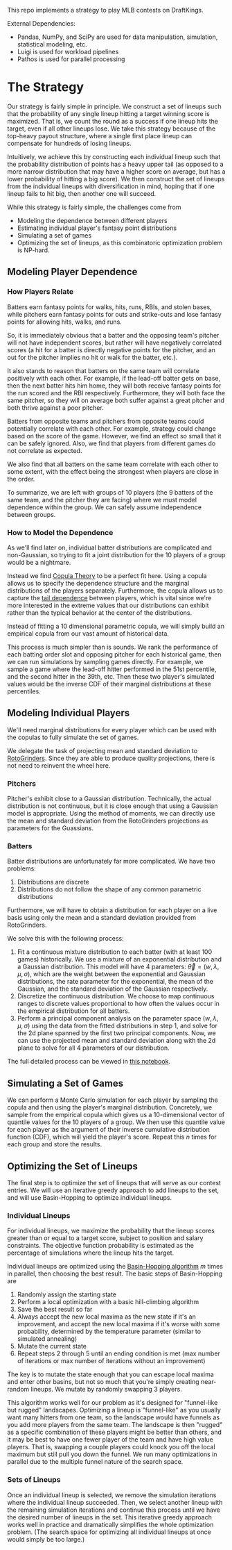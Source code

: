 This repo implements a strategy to play MLB contests on DraftKings.

External Dependencies:
* Pandas, NumPy, and SciPy are used for data manipulation, simulation, statistical modeling, etc.
* Luigi is used for workload pipelines
* Pathos is used for parallel processing


# The Strategy
Our strategy is fairly simple in principle. We construct a set of lineups such that the probability of any single lineup hitting a target winning score is maximized. That is, we count the round as a success if one lineup hits the target, even if all other lineups lose. We take this strategy because of the top-heavy payout structure, where a single first place lineup can compensate for hundreds of losing lineups.

Intuitively, we achieve this by constructing each individual lineup such that the probability distribution of points has a heavy upper tail (as opposed to a more narrow distribution that may have a higher score on average, but has a lower probability of hitting a big score). We then construct the set of lineups from the individual lineups with diversification in mind, hoping that if one lineup fails to hit big, then another one will succeed.

While this strategy is fairly simple, the challenges come from
* Modeling the dependence between different players
* Estimating individual player's fantasy point distributions
* Simulating a set of games
* Optimizing the set of lineups, as this combinatoric optimization problem is NP-hard.

## Modeling Player Dependence

### How Players Relate
Batters earn fantasy points for walks, hits, runs, RBIs, and stolen bases, while pitchers earn fantasy points for outs and strike-outs and lose fantasy points for allowing hits, walks, and runs.

So, it is immediately obvious that a batter and the opposing team's pitcher will not have independent scores, but rather will have negatively correlated scores (a hit for a batter is directly negative points for the pitcher, and an out for the pitcher implies no hit or walk for the batter, etc.).

It also stands to reason that batters on the same team will correlate positively with each other. For example, if the lead-off batter gets on base, then the next batter hits him home, they will both receive fantasy points for the run scored and the RBI respectively. Furthermore, they will both face the same pitcher, so they will on average both suffer against a great pitcher and both thrive against a poor pitcher.

Batters from opposite teams and pitchers from opposite teams could potentially correlate with each other. For example, strategy could change based on the score of the game. However, we find an effect so small that it can be safely ignored. Also, we find that players from different games do not correlate as expected.

We also find that all batters on the same team correlate with each other to some extent, with the effect being the strongest when players are close in the order.

To summarize, we are left with groups of 10 players (the 9 batters of the same team, and the pitcher they are facing) where we must model dependence within the group. We can safely assume independence between groups.

### How to Model the Dependence
As we'll find later on, individual batter distributions are complicated and non-Gaussian, so trying to fit a joint distribution for the 10 players of a group would be a nightmare.

Instead we find [Copula Theory](https://en.wikipedia.org/wiki/Copula_(probability_theory)) to be a perfect fit here. Using a copula allows us to specify the dependence structure and the marginal distributions of the players separately. Furthermore, the copula allows us to capture the [tail dependence](https://en.wikipedia.org/wiki/Tail_dependence) between players, which is vital since we're more interested in the extreme values that our distributions can exhibit rather than the typical behavior at the center of the distributions.

Instead of fitting a 10 dimensional parametric copula, we will simply build an empirical copula from our vast amount of historical data.

This process is much simpler than is sounds. We rank the performance of each batting order slot and opposing pitcher for each historical game, then we can run simulations by sampling games directly. For example, we sample a game where the lead-off hitter performed in the 51st percentile, and the second hitter in the 39th, etc. Then these two player's simulated values would be the inverse CDF of their marginal distributions at these percentiles.

## Modeling Individual Players
We'll need marginal distributions for every player which can be used with the copulas to fully simulate the set of games.

We delegate the task of projecting mean and standard deviation to [RotoGrinders](https://rotogrinders.com/). Since they are able to produce quality projections, there is not need to reinvent the wheel here.

### Pitchers
Pitcher's exhibit close to a Gaussian distribution. Technically, the actual distribution is not continuous, but it is close enough that using a Gaussian model is appropriate. Using the method of moments, we can directly use the mean and standard deviation from the RotoGrinders projections as parameters for the Guassians.

### Batters
Batter distributions are unfortunately far more complicated. We have two problems:
1. Distributions are discrete
2. Distributions do not follow the shape of any common parametric distributions

Furthermore, we will have to obtain a distribution for each player on a live basis using only the mean and a standard deviation provided from RotoGrinders.

We solve this with the following process:
1. Fit a continuous mixture distribution to each batter (with at least 100 games) historically. We use a mixture of an exponential distribution and a Gaussian distribution. This model will have 4 parameters: $\vec\theta=(w, \lambda, \mu, \sigma)$, which are the weight between the exponential and Gaussian distributions, the rate parameter for the exponential, the mean of the Gaussian, and the standard deviation of the Gaussian respectively.
2. Discretize the continuous distribution. We choose to map continuous ranges to discrete values proportional to how often the values occur in the empirical distribution for all batters.
3. Perform a principal component analysis on the parameter space $(w, \lambda, \mu, \sigma)$ using the data from the fitted distributions in step 1, and solve for the 2d plane spanned by the first two principal components. Now, we can use the projected mean and standard deviation along with the 2d plane to solve for all 4 parameters of our distribution.

The full detailed process can be viewed in [this notebook](https://github.com/tom812191/dfs-mlb/blob/master/notebooks/mlb-dfs.ipynb).

## Simulating a Set of Games
We can perform a Monte Carlo simulation for each player by sampling the copula and then using the player's marginal distribution. Concretely, we sample from the empirical copula which gives us a 10-dimensional vector of quantile values for the 10 players of a group. We then use this quantile value for each player as the argument of their inverse cumulative distribution function (CDF), which will yield the player's score. Repeat this $n$ times for each group and store the results.

## Optimizing the Set of Lineups
The final step is to optimize the set of lineups that will serve as our contest entries. We will use an iterative greedy approach to add lineups to the set, and will use Basin-Hopping to optimize individual lineups.

### Individual Lineups
For individual lineups, we maximize the probability that the lineup scores greater than or equal to a target score, subject to position and salary constraints. The objective function probability is estimated as the percentage of simulations where the lineup hits the target.

Individual lineups are optimized using the [Basin-Hopping algorithm](https://arxiv.org/pdf/cond-mat/9803344.pdf) $m$ times in parallel, then choosing the best result. The basic steps of Basin-Hopping are
1. Randomly assign the starting state
2. Perform a local optimization with a basic hill-climbing algorithm
3. Save the best result so far
4. Always accept the new local maxima as the new state if it's an improvement, and accept the new local maxima if it's worse with some probability, determined by the temperature parameter (similar to simulated annealing)
5. Mutate the current state
6. Repeat steps 2 through 5 until an ending condition is met (max number of iterations or max number of iterations without an improvement)

The key is to mutate the state enough that you can escape local maxima and enter other basins, but not so much that you're simply creating near-random lineups. We mutate by randomly swapping 3 players.

This algorithm works well for our problem as it's designed for "funnel-like but rugged" landscapes. Optimizing a lineup is "funnel-like" as you usually want many hitters from one team, so the landscape would have funnels as you add more players from the same team. The landscape is then "rugged" as a specific combination of these players might be better than others, and it may be best to have one fewer player of the team and have high value players. That is, swapping a couple players could knock you off the local maximum but still pull you down the funnel. We run many optimizations in parallel due to the multiple funnel nature of the search space.

### Sets of Lineups
Once an individual lineup is selected, we remove the simulation iterations where the individual lineup succeeded. Then, we select another lineup with the remaining simulation iterations and continue this process until we have the desired number of lineups in the set. This iterative greedy approach works well in practice and dramatically simplifies the whole optimization problem. (The search space for optimizing all individual lineups at once would simply be too large.)